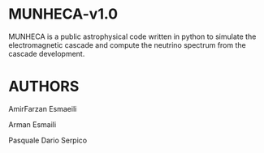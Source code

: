 # MUNHECA-v1.0
MUNHECA is a public astrophysical code written in python to simulate the electromagnetic cascade and compute the neutrino spectrum from the cascade development. 


# AUTHORS
AmirFarzan Esmaeili 

Arman Esmaili

Pasquale Dario Serpico


